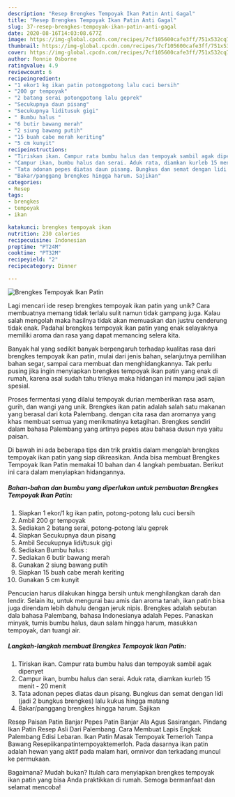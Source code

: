 ```yaml
---
description: "Resep Brengkes Tempoyak Ikan Patin Anti Gagal"
title: "Resep Brengkes Tempoyak Ikan Patin Anti Gagal"
slug: 37-resep-brengkes-tempoyak-ikan-patin-anti-gagal
date: 2020-08-16T14:03:08.677Z
image: https://img-global.cpcdn.com/recipes/7cf105600cafe3ff/751x532cq70/brengkes-tempoyak-ikan-patin-foto-resep-utama.jpg
thumbnail: https://img-global.cpcdn.com/recipes/7cf105600cafe3ff/751x532cq70/brengkes-tempoyak-ikan-patin-foto-resep-utama.jpg
cover: https://img-global.cpcdn.com/recipes/7cf105600cafe3ff/751x532cq70/brengkes-tempoyak-ikan-patin-foto-resep-utama.jpg
author: Ronnie Osborne
ratingvalue: 4.9
reviewcount: 6
recipeingredient:
- "1 ekor1 kg ikan patin potongpotong lalu cuci bersih"
- "200 gr tempoyak"
- "2 batang serai potongpotong lalu geprek"
- "Secukupnya daun pisang"
- "Secukupnya liditusuk gigi"
- " Bumbu halus "
- "6 butir bawang merah"
- "2 siung bawang putih"
- "15 buah cabe merah keriting"
- "5 cm kunyit"
recipeinstructions:
- "Tiriskan ikan. Campur rata bumbu halus dan tempoyak sambil agak dipenyet"
- "Campur ikan, bumbu halus dan serai. Aduk rata, diamkan kurleb 15 menit - 20 menit"
- "Tata adonan pepes diatas daun pisang. Bungkus dan semat dengan lidi (jadi 2 bungkus brengkes) lalu kukus hingga matang"
- "Bakar/panggang brengkes hingga harum. Sajikan"
categories:
- Resep
tags:
- brengkes
- tempoyak
- ikan

katakunci: brengkes tempoyak ikan 
nutrition: 230 calories
recipecuisine: Indonesian
preptime: "PT24M"
cooktime: "PT32M"
recipeyield: "2"
recipecategory: Dinner

---
```



![Brengkes Tempoyak Ikan Patin](https://img-global.cpcdn.com/recipes/7cf105600cafe3ff/751x532cq70/brengkes-tempoyak-ikan-patin-foto-resep-utama.jpg)

Lagi mencari ide resep brengkes tempoyak ikan patin yang unik? Cara membuatnya memang tidak terlalu sulit namun tidak gampang juga. Kalau salah mengolah maka hasilnya tidak akan memuaskan dan justru cenderung tidak enak. Padahal brengkes tempoyak ikan patin yang enak selayaknya memiliki aroma dan rasa yang dapat memancing selera kita.

Banyak hal yang sedikit banyak berpengaruh terhadap kualitas rasa dari brengkes tempoyak ikan patin, mulai dari jenis bahan, selanjutnya pemilihan bahan segar, sampai cara membuat dan menghidangkannya. Tak perlu pusing jika ingin menyiapkan brengkes tempoyak ikan patin yang enak di rumah, karena asal sudah tahu triknya maka hidangan ini mampu jadi sajian spesial.

Proses fermentasi yang dilalui tempoyak durian memberikan rasa asam, gurih, dan wangi yang unik. Brengkes ikan patin adalah salah satu makanan yang berasal dari kota Palembang. dengan cita rasa dan aromanya yang khas membuat semua yang menikmatinya ketagihan. Brengkes sendiri dalam bahasa Palembang yang artinya pepes atau bahasa dusun nya yaitu paisan.


Di bawah ini ada beberapa tips dan trik praktis dalam mengolah brengkes tempoyak ikan patin yang siap dikreasikan. Anda bisa membuat Brengkes Tempoyak Ikan Patin memakai 10 bahan dan 4 langkah pembuatan. Berikut ini cara dalam menyiapkan hidangannya.

<!--inarticleads1-->

##### Bahan-bahan dan bumbu yang diperlukan untuk pembuatan Brengkes Tempoyak Ikan Patin:

1. Siapkan 1 ekor/1 kg ikan patin, potong-potong lalu cuci bersih
1. Ambil 200 gr tempoyak
1. Sediakan 2 batang serai, potong-potong lalu geprek
1. Siapkan Secukupnya daun pisang
1. Ambil Secukupnya lidi/tusuk gigi
1. Sediakan  Bumbu halus :
1. Sediakan 6 butir bawang merah
1. Gunakan 2 siung bawang putih
1. Siapkan 15 buah cabe merah keriting
1. Gunakan 5 cm kunyit


Pencucian harus dilakukan hingga bersih untuk menghilangkan darah dan lendir. Selain itu, untuk mengurai bau amis dan aroma tanah, ikan patin bisa juga direndam lebih dahulu dengan jeruk nipis. Brengkes adalah sebutan dala bahasa Palembang, bahasa Indonesianya adalah Pepes. Panaskan minyak, tumis bumbu halus, daun salam hingga harum, masukkan tempoyak, dan tuangi air. 

<!--inarticleads2-->

##### Langkah-langkah membuat Brengkes Tempoyak Ikan Patin:

1. Tiriskan ikan. Campur rata bumbu halus dan tempoyak sambil agak dipenyet
1. Campur ikan, bumbu halus dan serai. Aduk rata, diamkan kurleb 15 menit - 20 menit
1. Tata adonan pepes diatas daun pisang. Bungkus dan semat dengan lidi (jadi 2 bungkus brengkes) lalu kukus hingga matang
1. Bakar/panggang brengkes hingga harum. Sajikan


Resep Paisan Patin Banjar Pepes Patin Banjar Ala Agus Sasirangan. Pindang Ikan Patin Resep Asli Dari Palembang. Cara Membuat Lapis Engkak Palembang Edisi Lebaran. Ikan Patin Masak Tempoyak Temerloh Tanpa Bawang Resepiikanpatintempoyaktemerloh. Pada dasarnya ikan patin adalah hewan yang aktif pada malam hari, omnivor dan terkadang muncul ke permukaan. 

Bagaimana? Mudah bukan? Itulah cara menyiapkan brengkes tempoyak ikan patin yang bisa Anda praktikkan di rumah. Semoga bermanfaat dan selamat mencoba!
